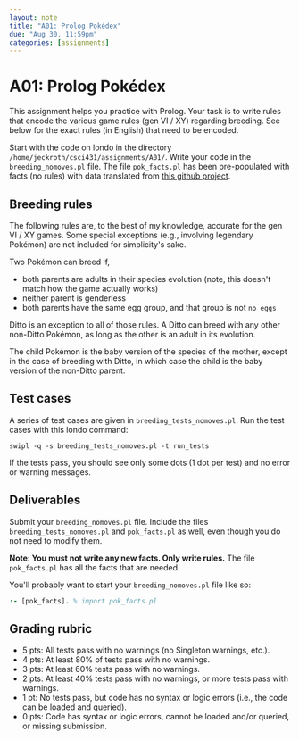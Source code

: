 ```yaml
---
layout: note
title: "A01: Prolog Pokédex"
due: "Aug 30, 11:59pm"
categories: [assignments]
---
```


# A01: Prolog Pokédex

This assignment helps you practice with Prolog. Your task is to write rules that encode the various game rules (gen VI / XY) regarding breeding. See below for the exact rules (in English) that need to be encoded.

Start with the code on londo in the directory `/home/jeckroth/csci431/assignments/A01/`. Write your code in the `breeding_nomoves.pl` file. The file `pok_facts.pl` has been pre-populated with facts (no rules) with data translated from [this github project](https://github.com/veekun/pokedex).

## Breeding rules

The following rules are, to the best of my knowledge, accurate for the gen VI / XY games. Some special exceptions (e.g., involving legendary Pokémon) are not included for simplicity's sake.

Two Pokémon can breed if,

- both parents are adults in their species evolution (note, this doesn't match how the game actually works)
- neither parent is genderless
- both parents have the same egg group, and that group is not `no_eggs`

Ditto is an exception to all of those rules. A Ditto can breed with any other non-Ditto Pokémon, as long as the other is an adult in its evolution.

The child Pokémon is the baby version of the species of the mother, except in the case of breeding with Ditto, in which case the child is the baby version of the non-Ditto parent.

## Test cases

A series of test cases are given in `breeding_tests_nomoves.pl`. Run the test cases with this londo command:

```
swipl -q -s breeding_tests_nomoves.pl -t run_tests
```

If the tests pass, you should see only some dots (1 dot per test) and no error or warning messages.

## Deliverables

Submit your `breeding_nomoves.pl` file. Include the files `breeding_tests_nomoves.pl` and `pok_facts.pl` as well, even though you do not need to modify them.

**Note: You must not write any new facts. Only write rules.** The file `pok_facts.pl` has all the facts that are needed.

You'll probably want to start your `breeding_nomoves.pl` file like so:

~~~ prolog
:- [pok_facts]. % import pok_facts.pl
~~~

## Grading rubric

- 5 pts: All tests pass with no warnings (no Singleton warnings, etc.).
- 4 pts: At least 80% of tests pass with no warnings.
- 3 pts: At least 60% tests pass with no warnings.
- 2 pts: At least 40% tests pass with no warnings, or more tests pass with warnings.
- 1 pt: No tests pass, but code has no syntax or logic errors (i.e., the code can be loaded and queried).
- 0 pts: Code has syntax or logic errors, cannot be loaded and/or queried, or missing submission.

